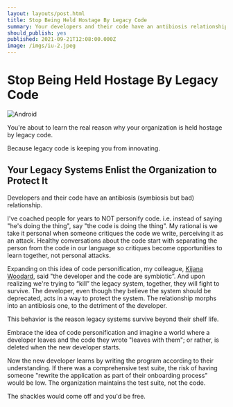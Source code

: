 ```yaml
---
layout: layouts/post.html
title: Stop Being Held Hostage By Legacy Code
summary: Your developers and their code have an antibiosis relationship.
should_publish: yes
published: 2021-09-21T12:08:00.000Z
image: /imgs/iu-2.jpeg
---
```


# Stop Being Held Hostage By Legacy Code

<img class="full-width" src="../../imgs/iu-2.jpeg" alt="Android" />

You're about to learn the real reason why your organization is held hostage by legacy code.

Because legacy code is keeping you from innovating.

## Your Legacy Systems Enlist the Organization to Protect It

Developers and their code have an antibiosis (symbiosis but bad) relationship.

I've coached people for years to NOT personify code. i.e. instead of saying "he's doing the thing", say "the code is doing the thing". My rational is we take it personal when someone critiques the code we write, perceiving it as an attack. Healthy conversations about the code start with separating the person from the code in our language so critiques become opportunities to learn together, not personal attacks.

Expanding on this idea of code personification, my colleague, [Kijana Woodard](https://www.linkedin.com/in/kijanawoodard/), said "the developer and the code are symbiotic”. And upon realizing we're trying to “kill” the legacy system, together, they will fight to survive. The developer, even though they believe the system should be deprecated, acts in a way to protect the system. The relationship morphs into an antibiosis one, to the detriment of the developer.

This behavior is the reason legacy systems survive beyond their shelf life.

Embrace the idea of code personification and imagine a world where a developer leaves and the code they wrote "leaves with them"; or rather, is deleted when the new developer starts.

Now the new developer learns by writing the program according to their understanding. If there was a comprehensive test suite, the risk of having someone "rewrite the application as part of their onboarding process" would be low. The organization maintains the test suite, not the code.

The shackles would come off and you'd be free.
